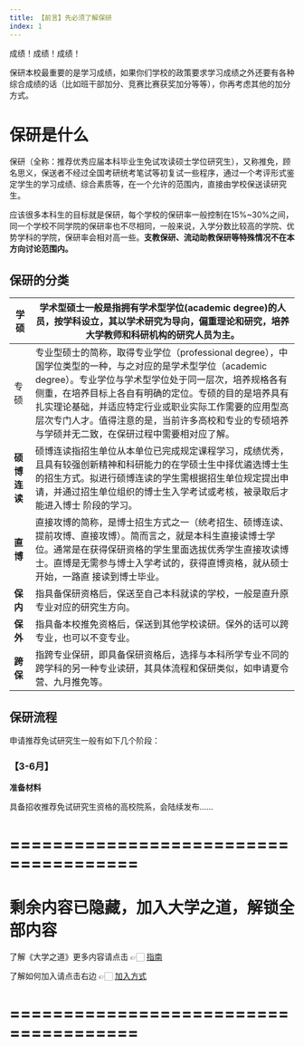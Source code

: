 ```yaml
---
title: 【前言】先必须了解保研
index: 1
---
```


成绩！成绩！成绩！

保研本校最重要的是学习成绩，如果你们学校的政策要求学习成绩之外还要有各种综合成绩的话（比如班干部加分、竞赛比赛获奖加分等等），你再考虑其他的加分方式。

# 保研是什么

保研（全称：推荐优秀应届本科毕业生免试攻读硕士学位研究生），又称推免，顾名思义，保送者不经过全国考研统考笔试等初复试一些程序，通过一个考评形式鉴定学生的学习成绩、综合素质等，在一个允许的范围内，直接由学校保送读研究生。

应该很多本科生的目标就是保研，每个学校的保研率一般控制在15%~30%之间，同一个学校不同学院的保研率也不尽相同，一般来说，入学分数比较高的学院、优势学科的学院，保研率会相对高一些。**支教保研、流动助教保研等特殊情况不在本方向讨论范围内。**

## **保研的分类**

| **学硕**     | 学术型硕士一般是指拥有学术型学位(academic degree)的人员，按学科设立，其以学术研究为导向，偏重理论和研究，培养大学教师和科研机构的研究人员为主。 |
| ------------ | ------------------------------------------------------------ |
| 专硕         | 专业型硕士的简称，取得专业学位（professional degree），中国学位类型的一种，与之对应的是学术型学位（academic degree）。专业学位与学术型学位处于同一层次，培养规格各有侧重，在培养目标上各自有明确的定位。专硕的目的是培养具有扎实理论基础，并适应特定行业或职业实际工作需要的应用型高层次专门人才。值得注意的是，当前许多高校和专业的专硕培养与学硕并无二致，在保研过程中需要相对应了解。 |
| **硕博连读** | 硕博连读指招生单位从本单位已完成规定课程学习，成绩优秀，且具有较强创新精神和科研能力的在学硕士生中择优遴选博士生的招生方式。拟进行硕博连读的学生需根据招生单位规定提出申请，并通过招生单位组织的博士生入学考试或考核，被录取后才能进入博士 阶段的学习。 |
| **直博**     | 直接攻博的简称，是博士招生方式之一（统考招生、硕博连读、提前攻博、直接攻博）。简而言之，就是本科生直接读博士学位。通常是在获得保研资格的学生里面选拔优秀学生直接攻读博士。直博是无需参与博士入学考试的，获得直博资格，就从硕士开始，一路直 接读到博士毕业。 |
| **保内**     | 指具备保研资格后，保送至自己本科就读的学校，一般是直升原专业对应的研究生方向。 |
| **保外**     | 指具备本校推免资格后，保送到其他学校读研。保外的话可以跨专业，也可以不变专业。 |
| **跨保**     | 指跨专业保研，即具备保研资格后，选择与本科所学专业不同的跨学科的另一种专业读研，其具体流程和保研类似，如申请夏令营、九月推免等。 |

## **保研流程**

申请推荐免试研究生一般有如下几个阶段：

### 【**3-6月】**

**准备材料**

具备招收推荐免试研究生资格的高校院系，会陆续发布……

# ======================================

# 剩余内容已隐藏，加入大学之道，解锁全部内容

了解《大学之道》更多内容请点击 👉🏻 [指南](/pay/daxuezhidao)

了解如何加入请点击右边 👉🏻 [加入方式](/pay/jiaru)

# ======================================